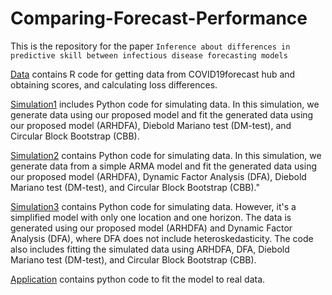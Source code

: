 # Comparing-Forecast-Performance

This is the repository for the paper `Inference about differences in predictive skill between infectious disease forecasting models`

[Data](https://github.com/donga0223/Comparing-Forecast-Comparison/tree/main/Data) contains R code for getting data from COVID19forecast hub and obtaining scores, and calculating loss differences.

[Simulation1](https://github.com/donga0223/Comparing-Forecast-Comparison/tree/main/Simulation1) includes Python code for simulating data. In this simulation, we generate data using our proposed model and fit the generated data using our proposed model (ARHDFA), Diebold Mariano test (DM-test), and Circular Block Bootstrap (CBB).

[Simulation2](https://github.com/donga0223/Comparing-Forecast-Comparison/tree/main/Simulation2) contains Python code for simulating data. In this simulation, we generate data from a simple ARMA model and fit the generated data using our proposed model (ARHDFA), Dynamic Factor Analysis (DFA), Diebold Mariano test (DM-test), and Circular Block Bootstrap (CBB)."

[Simulation3](https://github.com/donga0223/Comparing-Forecast-Comparison/tree/main/Simulation3) contains Python code for simulating data. However, it's a simplified model with only one location and one horizon. The data is generated using our proposed model (ARHDFA) and Dynamic Factor Analysis (DFA), where DFA does not include heteroskedasticity. The code also includes fitting the simulated data using ARHDFA, DFA, Diebold Mariano test (DM-test), and Circular Block Bootstrap (CBB).

[Application](https://github.com/donga0223/Comparing-Forecast-Comparison/tree/main/Application) contains python code to fit the model to real data.